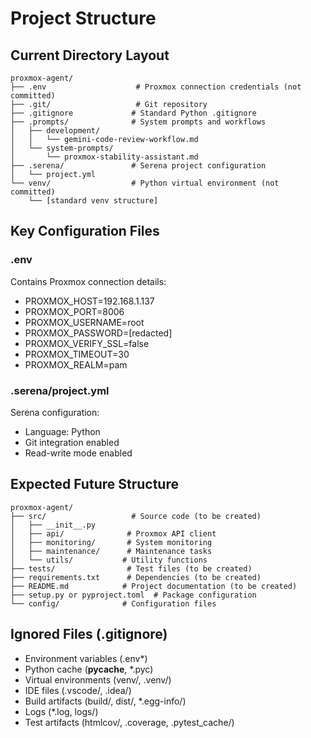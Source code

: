 # Project Structure

## Current Directory Layout
```
proxmox-agent/
├── .env                    # Proxmox connection credentials (not committed)
├── .git/                   # Git repository 
├── .gitignore             # Standard Python .gitignore
├── .prompts/              # System prompts and workflows
│   ├── development/
│   │   └── gemini-code-review-workflow.md
│   └── system-prompts/
│       └── proxmox-stability-assistant.md
├── .serena/               # Serena project configuration
│   └── project.yml
└── venv/                  # Python virtual environment (not committed)
    └── [standard venv structure]
```

## Key Configuration Files

### .env
Contains Proxmox connection details:
- PROXMOX_HOST=192.168.1.137
- PROXMOX_PORT=8006
- PROXMOX_USERNAME=root
- PROXMOX_PASSWORD=[redacted]
- PROXMOX_VERIFY_SSL=false
- PROXMOX_TIMEOUT=30
- PROXMOX_REALM=pam

### .serena/project.yml
Serena configuration:
- Language: Python
- Git integration enabled
- Read-write mode enabled

## Expected Future Structure
```
proxmox-agent/
├── src/                   # Source code (to be created)
│   ├── __init__.py
│   ├── api/              # Proxmox API client
│   ├── monitoring/       # System monitoring
│   ├── maintenance/      # Maintenance tasks
│   └── utils/           # Utility functions
├── tests/                # Test files (to be created)
├── requirements.txt      # Dependencies (to be created)
├── README.md            # Project documentation (to be created)
├── setup.py or pyproject.toml  # Package configuration
└── config/              # Configuration files
```

## Ignored Files (.gitignore)
- Environment variables (.env*)
- Python cache (__pycache__, *.pyc)
- Virtual environments (venv/, .venv/)
- IDE files (.vscode/, .idea/)
- Build artifacts (build/, dist/, *.egg-info/)
- Logs (*.log, logs/)
- Test artifacts (htmlcov/, .coverage, .pytest_cache/)